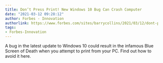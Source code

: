 ```yaml
---
title: Don’t Press Print! New Windows 10 Bug Can Crash Computer
date: "2021-03-12 09:28:12"
author: Forbes - Innovation
authorlink: https://www.forbes.com/sites/barrycollins/2021/03/12/dont-press-print-new-windows-10-bug-can-crash-computer/
tags:
- Forbes-Innovation
---
```

A bug in the latest update to Windows 10 could result in the infamous Blue Screen of Death when you attempt to print from your PC. Find out how to avoid it here.